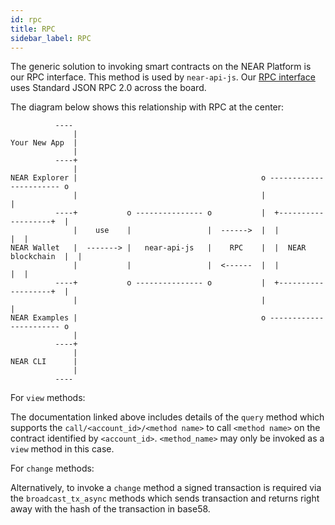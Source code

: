 ```yaml
---
id: rpc
title: RPC
sidebar_label: RPC
---
```


The generic solution to invoking smart contracts on the NEAR Platform is our RPC interface. This method is used by `near-api-js`. Our [RPC interface](/docs/interaction/rpc) uses Standard JSON RPC 2.0 across the board.

The diagram below shows this relationship with RPC at the center:

```text
          ----
              |
Your New App  |
              |
          ----+
              |
NEAR Explorer |                                         o ----------------------- o
              |                                         |                         |
          ----+           o --------------- o           |  +-------------------+  |
              |    use    |                 |  ------>  |  |                   |  |
NEAR Wallet   |  -------> |   near-api-js   |    RPC    |  |  NEAR blockchain  |  |
              |           |                 |  <------  |  |                   |  |
          ----+           o --------------- o           |  +-------------------+  |
              |                                         |                         |
NEAR Examples |                                         o ----------------------- o
              |
          ----+
              |
NEAR CLI      |
              |
          ----
```


For `view` methods:

The documentation linked above includes details of the `query` method which supports the `call/<account_id>/<method name>` to call `<method name>` on the contract identified by `<account_id>`.  `<method_name>` may only be invoked as a `view` method in this case.

For `change` methods:

Alternatively, to invoke a `change` method a signed transaction is required via the `broadcast_tx_async` methods which sends transaction and returns right away with the hash of the transaction in base58.
